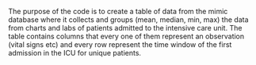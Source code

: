 The purpose of the code is to create a table of data
from the mimic database where it collects and groups
(mean, median, min, max) the data from charts and labs
of patients admitted to the intensive care unit.
The table contains columns that every one of them
represent an observation (vital signs etc) and every
row represent the time window of the first admission
in the ICU for unique patients.
